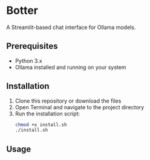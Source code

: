# Botter

A Streamlit-based chat interface for Ollama models.

## Prerequisites

- Python 3.x
- Ollama installed and running on your system

## Installation

1. Clone this repository or download the files
2. Open Terminal and navigate to the project directory
3. Run the installation script:
   ```bash
   chmod +x install.sh
   ./install.sh
   ```

## Usage
